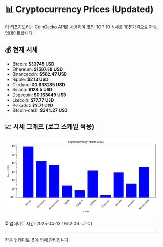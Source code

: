 
# 📊 Cryptocurrency Prices (Updated)

이 리포지토리는 CoinGecko API를 사용하여 코인 TOP 10 시세를 10분가격으로 자동 업데이트합니다.

## 💰 현재 시세
- Bitcoin: **$83745 USD**
- Ethereum: **$1587.68 USD**
- Binancecoin: **$582.47 USD**
- Ripple: **$2.13 USD**
- Cardano: **$0.638285 USD**
- Solana: **$128.5 USD**
- Dogecoin: **$0.163049 USD**
- Litecoin: **$77.77 USD**
- Polkadot: **$3.71 USD**
- Bitcoin-cash: **$344.27 USD**

## 📈 시세 그래프 (로그 스케일 적용)
![Crypto Prices](crypto_prices.png)

⏳ 업데이트 시간: 2025-04-13 19:52:06 (UTC)

---
자동 업데이트 봇에 의해 관리됩니다.
